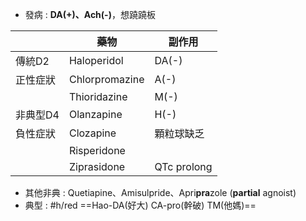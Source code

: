 - 發病 : **DA(+)、Ach(-)**，想蹺蹺板

|          | 藥物          | 副作用      |
|----------|---------------|-------------|
| 傳統D2   | Haloperidol   | DA(-)       |
| 正性症狀 | Chlorpromazine | A(-)        |
|          | Thioridazine  | M(-)        |
| 非典型D4 | Olanzapine    | H(-)        |
| 負性症狀 | Clozapine     | 顆粒球缺乏  |
|          | Risperidone   |             |
|          | Ziprasidone   | QTc prolong |
- 其他非典 : Quetiapine、Amisulpride、Apri**pra**zole (**partial** agnoist)
- 典型 : #h/red ==Hao-DA(好大) CA-pro(幹破) TM(他媽)==